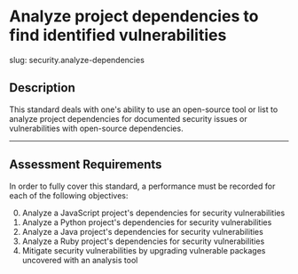 # Analyze project dependencies to find identified vulnerabilities

slug: security.analyze-dependencies

## Description
This standard deals with one's ability to use an open-source tool or list to analyze project dependencies for documented security issues or vulnerabilities with open-source dependencies.

---
## Assessment Requirements
In order to fully cover this standard, a performance must be recorded for each of the following objectives:

0. Analyze a JavaScript project's dependencies for security vulnerabilities
1. Analyze a Python project's dependencies for security vulnerabilities
2. Analyze a Java project's dependencies for security vulnerabilities
3. Analyze a Ruby project's dependencies for security vulnerabilities
4. Mitigate security vulnerabilities by upgrading vulnerable packages uncovered with an analysis tool
